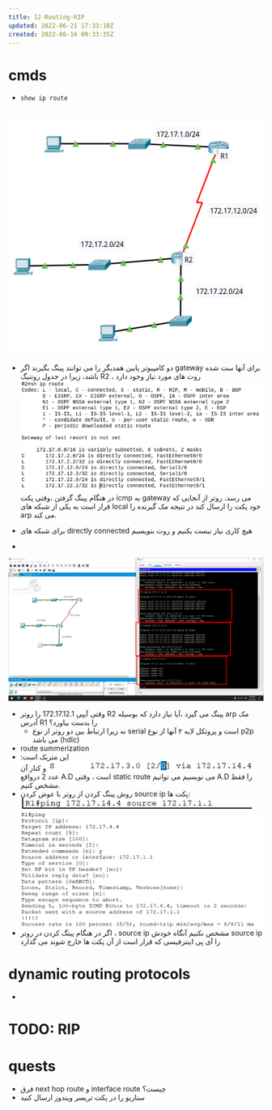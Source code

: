 ```yaml
---
title: 12-Routing-RIP
updated: 2022-06-21 17:33:10Z
created: 2022-06-16 09:33:35Z
---
```


# cmds
- `show ip route`


# 
![e7296d501d0af72fb87ab6e5a35a51f7.png](../_resources/e7296d501d0af72fb87ab6e5a35a51f7.png)
- دو کامپیوتر پایین همدیگر را می توانند پینگ بگیرند اگر gateway برای آنها ست شده باشد، زیرا در جدول روتنیگ R2 ، روت های مورد نیاز وجود دارد
![fa7652a24ee80b242933b6a116040ffa.png](../_resources/fa7652a24ee80b242933b6a116040ffa.png)
در هنگام پینگ گرفتن ،وقتی پکت icmp به gateway می رسد، روتر از آنجایی که قرار است به یکی از شبکه های local خود پکت را ارسال کند در نتیجه مک گیرنده را arp می کند.
- برای شبکه های directly connected هیچ کاری نیاز نیست بکنیم و روت بنویسیم

- 
![ef0ff243803fbef78212fbe2ca23a054.png](../_resources/ef0ff243803fbef78212fbe2ca23a054.png)
- وقتی آیپی 172.17.12.1 را روتر R2 پینگ می گیرد ،آیا نیاز دارد که بوسیله arp مک آدرس R1 را بدست بیاورد؟
	- نه زیرا ارتباط بین دو روتر از نوع serial است و پروتکل لایه ۲ آنها از نوع p2p می باشد (hdlc)
- route summerization
- این متریک است:
![3930f17beb9617b78e046326e0245b31.png](../_resources/3930f17beb9617b78e046326e0245b31.png)
و کنار آن عدد 2 درواقع A.D است ، وقتی static route می نویسیم می توانیم A.D را فقط مشخص کنیم.
- روش پینگ کردن از روتر با عوض کردن source ip پکت ها:
![f92cd6a79e20da88f6510a6fe232d4be.png](../_resources/f92cd6a79e20da88f6510a6fe232d4be.png)
![3ca48023f5861d24a403f5d74d7aa869.png](../_resources/3ca48023f5861d24a403f5d74d7aa869.png)
- اگر در هنگام پینگ کردن در روتر ، source ip مشخص نکنیم آنگاه خودش source ip را آی پی اینترفیسی که قرار است از آن پکت ها خارج شوند می گذارد

# dynamic routing protocols
-

# TODO: RIP


# quests
- فرق next hop route و interface route چیست؟
- سناریو را در پکت تریسر ویندوز ارسال کنید